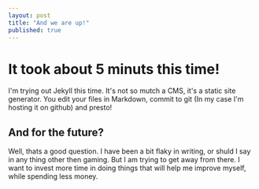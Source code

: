 ```yaml
---
layout: post
title: "And we are up!"
published: true
---
```


# It took about 5 minuts this time!
I'm trying out Jekyll this time. It's not so mutch a CMS, it's a static site generator. You edit your files in Markdown, commit to git (In my case I'm hosting it on github) and presto!

## And for the future?
Well, thats a good question. I have been a bit flaky in writing, or shuld I say in any thing other then gaming. But I am trying to get away from there. I want to invest more time in doing things that will help me improve myself, while spending less money.